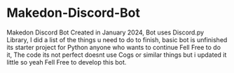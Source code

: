 # Makedon-Discord-Bot
Makedon Discord Bot Created in January 2024, Bot uses Discord.py Library, I did a list of the things u need to do to finish, basic bot is unfinished its starter project for Python anyone who wants to continue Fell Free to do it, The code its not perfect doesnt use Cogs or similar things but i updated it little so yeah Fell Free to develop this bot.
